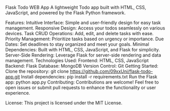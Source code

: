 Flask Todo WEB App
A lightweight Todo app built with HTML, CSS, JavaScript, and powered by the Flask Python framework.

Features:
Intuitive Interface: Simple and user-friendly design for easy task management.
Responsive Design: Access your todos seamlessly on various devices.
Task CRUD Operations: Add, edit, and delete tasks with ease.
Priority Management: Prioritize tasks based on urgency or importance.
Due Dates: Set deadlines to stay organized and meet your goals.
Minimal Dependencies: Built with HTML, CSS, JavaScript, and Flask for simplicity.
Server-Side Rendering: Leverage Flask for server-side rendering and data management.
Technologies Used:
Frontend: HTML, CSS, JavaScript
Backend: Flask
Database: MongoDB
Version Control: Git
Getting Started:
Clone the repository: git clone https://github.com/09xxUni/flask-todo-app.git
Install dependencies: pip install -r requirements.txt
Run the Flask app: python app.py
Contributing:
Contributions are welcome! Feel free to open issues or submit pull requests to enhance the functionality or user experience.

License:
This project is licensed under the MIT License.

